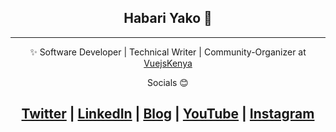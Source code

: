 <div align="center">
  <h2>Habari Yako 👋</h2>
  </div>

---
<div align="center">
  
✨ Software Developer | Technical Writer | Community-Organizer at [VuejsKenya](https://twitter.com/kenyavue)
  
 </div>

<div align="center">

Socials 😊 

<a href="https://www.twitter.com/amjohnphilip">Twitter</a> | <a href="https://www.linkedin.com/in/amjohnphilip">LinkedIn</a> | <a href="https://amjohnphilip.medium.com/">Blog</a> | <a href="https://www.youtube.com/channel/UCNCzNrpq0fHxFqQYCmbwAcA">YouTube</a> | <a href="https://www.instagram.com/amjohnphilip">Instagram</a>
---
</div>



